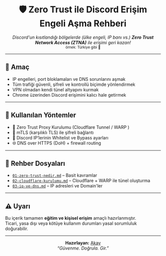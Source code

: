 <h1 align="center">🛡️ Zero Trust ile Discord Erişim Engeli Aşma Rehberi</h1>

<p align="center">
  <i>Discord'un kısıtlandığı bölgelerde (ülke engeli, IP banı vs.) <b>Zero Trust Network Access (ZTNA)</b> ile erişimi geri kazan!</i><br>
  <sub>örnek: Türkiye gibi 🙈</sub>
</p>

---

## 🎯 Amaç

- IP engelleri, port bloklamaları ve DNS sorunlarını aşmak  
- Tüm trafiği güvenli, şifreli ve kontrollü biçimde yönlendirmek  
- VPN olmadan kendi tünel altyapını kurmak  
- Chrome üzerinden Discord erişimini kalıcı hale getirmek  

---

## 🧰 Kullanılan Yöntemler

- 🔐 Zero Trust Proxy Kurulumu (Cloudflare Tunnel / WARP )  
- 🔄 mTLS (karşılıklı TLS) ile şifreli bağlantı  
- 🚧 Discord IP’lerinin Whitelist ve Bypass ayarları  
- 🌐 DNS over HTTPS (DoH) + firewall routing  
  
---

## 📂 Rehber Dosyaları

- [`01-zero-trust-nedir.md`](01-zero-trust-nedir.md) – Basit kavramlar  
- [`02-cloudflare-kurulumu.md`](02-cloudflare-kurulumu.md) – Cloudflare + WARP ile tünel oluşturma 
- [`03-ip-ve-dns.md`](03-ip-ve-dns.md) – IP adresleri ve Domain'ler

---

## ⚠️ Uyarı

Bu içerik tamamen **eğitim ve kişisel erişim** amaçlı hazırlanmıştır.  
Ticari, yasa dışı veya kötüye kullanım durumları yasal sorumluluk doğurabilir.

---

<p align="center">
  <b>Hazırlayan:</b> <a href="https://github.com/ardakay19">Akay</a> <br>
  <i>“Güvenme. Doğrula. Gir.”</i>
</p>

